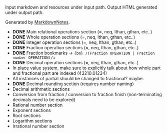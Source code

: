 Input markdown and resources under input path.
Output HTML generated under output path.

Generated by [MarkdownNotes](https://github.com/offbynull/markdown-notes).

* __DONE__ Main relational operations section (=, neq, lthan, gthan, etc..)
* __DONE__ Whole operation sections (=, neq, lthan, gthan, etc..)
* __DONE__ Integer operation sections (=, neq, lthan, gthan, etc..)
* __DONE__ Fraction operation sections (=, neq, lthan, gthan, etc..)
* __DONE__ Fraction bookmarks -> `{bm} /(Fraction OPERATION | Fraction number OPERATION)/i`
* __DONE__ Decimal operation sections (=, neq, lthan, gthan, etc..)
* In place value system, make sure to explicitly talk about how whole part and fractional part are indexed (43210.01234)
* All instances of partial should be changed to fractional? maybe.
* __DONE__ Decimal rounding section (requires number naming)
* Decimal arithmetic sections
* Conversion from fraction / conversion to fraction finish (non-terminating decimals need to be explored)
* Rational number section
* Exponent sections
* Root sections
* Logarithm sections
* Irrational number section
